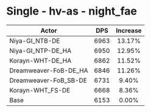 # Single - hv-as - night_fae
| Actor | DPS | Increase |
|---|:---:|:---:|
|Niya-GI_NTB-DE|6963|13.17%|
|Niya-GI_NTP-DE_HA|6950|12.95%|
|Korayn-WHT-DE_HA|6862|11.52%|
|Dreamweaver-FoB-DE_HA|6846|11.26%|
|Dreamweaver-FoB_SB-DE|6731|9.40%|
|Korayn-WHT_FS-DE|6668|8.36%|
|Base|6153|0.00%|
